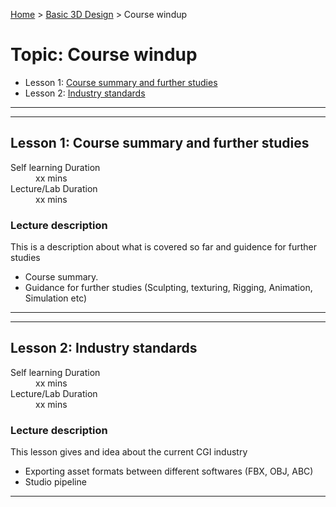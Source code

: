 [Home](../index.md) > [Basic 3D Design](./basic-3D-design-module.md) > Course windup

# Topic: Course windup

* Lesson 1: [Course summary and further studies](#lesson-1)
* Lesson 2: [Industry standards](#lesson-2)

---
---

## Lesson 1: Course summary and further studies

<dl>
<dt>Self learning Duration</dt>
<dd>xx mins</dd>
<dt>Lecture/Lab Duration</dt>
<dd>xx mins</dd>
</dl>

### Lecture description

This is a description about what is covered so far and guidence for further studies

* Course summary.
* Guidance for further studies (Sculpting, texturing, Rigging, Animation, Simulation etc)

---

---

## Lesson 2: Industry standards

<dl>
<dt>Self learning Duration</dt>
<dd>xx mins</dd>
<dt>Lecture/Lab Duration</dt>
<dd>xx mins</dd>
</dl>

### Lecture description

This lesson gives and idea about the current CGI industry

* Exporting asset formats between different softwares (FBX, OBJ, ABC)
* Studio pipeline
---


